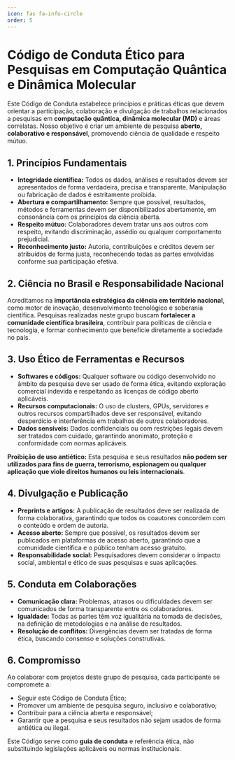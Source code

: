```yaml
---
icon: fas fa-info-circle
order: 5
---
```


# Código de Conduta Ético para Pesquisas em Computação Quântica e Dinâmica Molecular

Este Código de Conduta estabelece princípios e práticas éticas que devem orientar a participação, colaboração e divulgação de trabalhos relacionados a pesquisas em **computação quântica, dinâmica molecular (MD)** e áreas correlatas. Nosso objetivo é criar um ambiente de pesquisa **aberto, colaborativo e responsável**, promovendo ciência de qualidade e respeito mútuo.

## 1. Princípios Fundamentais

- **Integridade científica:** Todos os dados, análises e resultados devem ser apresentados de forma verdadeira, precisa e transparente. Manipulação ou fabricação de dados é estritamente proibida.  
- **Abertura e compartilhamento:** Sempre que possível, resultados, métodos e ferramentas devem ser disponibilizados abertamente, em consonância com os princípios da ciência aberta.  
- **Respeito mútuo:** Colaboradores devem tratar uns aos outros com respeito, evitando discriminação, assédio ou qualquer comportamento prejudicial.  
- **Reconhecimento justo:** Autoria, contribuições e créditos devem ser atribuídos de forma justa, reconhecendo todas as partes envolvidas conforme sua participação efetiva.

## 2. Ciência no Brasil e Responsabilidade Nacional

Acreditamos na **importância estratégica da ciência em território nacional**, como motor de inovação, desenvolvimento tecnológico e soberania científica. Pesquisas realizadas neste grupo buscam **fortalecer a comunidade científica brasileira**, contribuir para políticas de ciência e tecnologia, e formar conhecimento que beneficie diretamente a sociedade no país.

## 3. Uso Ético de Ferramentas e Recursos

- **Softwares e códigos:** Qualquer software ou código desenvolvido no âmbito da pesquisa deve ser usado de forma ética, evitando exploração comercial indevida e respeitando as licenças de código aberto aplicáveis.  
- **Recursos computacionais:** O uso de clusters, GPUs, servidores e outros recursos compartilhados deve ser responsável, evitando desperdício e interferência em trabalhos de outros colaboradores.  
- **Dados sensíveis:** Dados confidenciais ou com restrições legais devem ser tratados com cuidado, garantindo anonimato, proteção e conformidade com normas aplicáveis.  

**Proibição de uso antiético:** Esta pesquisa e seus resultados **não podem ser utilizados para fins de guerra, terrorismo, espionagem ou qualquer aplicação que viole direitos humanos ou leis internacionais**.  

## 4. Divulgação e Publicação

- **Preprints e artigos:** A publicação de resultados deve ser realizada de forma colaborativa, garantindo que todos os coautores concordem com o conteúdo e ordem de autoria.  
- **Acesso aberto:** Sempre que possível, os resultados devem ser publicados em plataformas de acesso aberto, garantindo que a comunidade científica e o público tenham acesso gratuito.  
- **Responsabilidade social:** Pesquisadores devem considerar o impacto social, ambiental e ético de suas pesquisas e suas aplicações.

## 5. Conduta em Colaborações

- **Comunicação clara:** Problemas, atrasos ou dificuldades devem ser comunicados de forma transparente entre os colaboradores.  
- **Igualdade:** Todas as partes têm voz igualitária na tomada de decisões, na definição de metodologias e na análise de resultados.  
- **Resolução de conflitos:** Divergências devem ser tratadas de forma ética, buscando consenso e soluções construtivas.

## 6. Compromisso

Ao colaborar com projetos deste grupo de pesquisa, cada participante se compromete a:

- Seguir este Código de Conduta Ético;  
- Promover um ambiente de pesquisa seguro, inclusivo e colaborativo;  
- Contribuir para a ciência aberta e responsável;  
- Garantir que a pesquisa e seus resultados não sejam usados de forma antiética ou ilegal.

Este Código serve como **guia de conduta** e referência ética, não substituindo legislações aplicáveis ou normas institucionais.